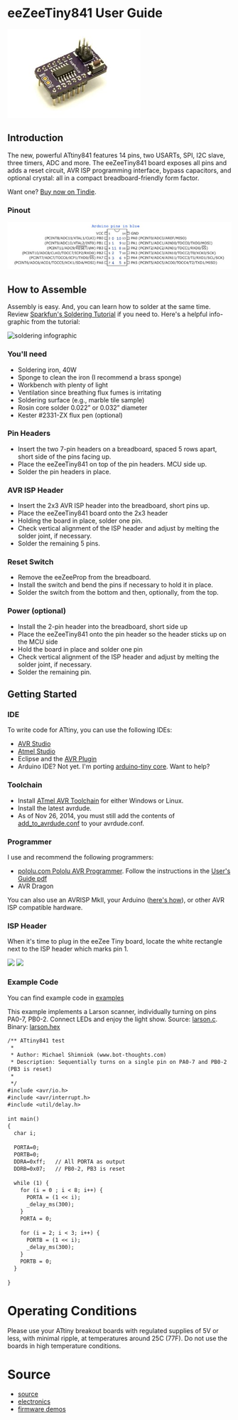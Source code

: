 # eeZeeTiny841 User Guide

![eeZeeTiny841](images/eeZeeTiny841.jpg)

## Introduction

The new, powerful ATtiny841 features 14 pins, two USARTs, SPI, I2C slave, three timers, ADC and more. The eeZeeTiny841 board exposes all pins and adds a reset circuit, AVR ISP programming interface, bypass capacitors, and optional crystal: all in a compact breadboard-friendly form factor.

Want one? [Buy now on Tindie](https://www.tindie.com/products/bot_thoughts/eezeetiny841/).

### Pinout

![pinout](images/Tiny841_pinout.jpg)

## How to Assemble

Assembly is easy. And, you can learn how to solder at the same time. Review [Sparkfun's Soldering Tutorial](https://learn.sparkfun.com/tutorials/how-to-solder---through-hole-soldering) if you need to. Here's a helpful info-graphic from the tutorial:

![soldering infographic](https://cdn.sparkfun.com/assets/c/d/a/a/9/523b1189757b7fb36e8b456b.jpg)

### You'll need
* Soldering iron, 40W
* Sponge to clean the iron (I recommend a brass sponge)
* Workbench with plenty of light
* Ventilation since breathing flux fumes is irritating
* Soldering surface (e.g., marble tile sample)
* Rosin core solder 0.022” or 0.032” diameter
* Kester #2331-ZX flux pen (optional)

### Pin Headers

* Insert the two 7-pin headers on a breadboard, spaced 5 rows apart, short side of the pins facing up.
* Place the eeZeeTiny841 on top of the pin headers. MCU side up.
* Solder the pin headers in place.

### AVR ISP Header

* Insert the 2x3 AVR ISP header into the breadboard, short pins up.
* Place the eeZeeTiny841 board onto the 2x3 header
* Holding the board in place, solder one pin.
* Check vertical alignment of the ISP header and adjust by melting the solder joint, if necessary.
* Solder the remaining 5 pins.

### Reset Switch

* Remove the eeZeeProp from the breadboard.
* Install the switch and bend the pins if necessary to hold it in place.
* Solder the switch from the bottom and then, optionally, from the top.

### Power (optional)

* Install the 2-pin header into the breadboard, short side up
* Place the eeZeeTiny841 onto the pin header so the header sticks up on the MCU side
* Hold the board in place and solder one pin
* Check vertical alignment of the ISP header and adjust by melting the solder joint, if necessary.
* Solder the remaining pin.

## Getting Started

### IDE

To write code for ATtiny, you can use the following IDEs:

  * [AVR Studio](http://www.atmel.com/tools/STUDIOARCHIVE.aspx)
  * [Atmel Studio](http://www.atmel.com/microsite/atmel_studio6/)
  * Eclipse and the [AVR Plugin](http://avr-eclipse.sourceforge.net/wiki/index.php/The_AVR_Eclipse_Plugin)
  * Arduino IDE? Not yet. I'm porting [arduino-tiny core](https://github.com/shimniok/arduino-tiny). Want to help?

### Toolchain

  * Install  [ATmel AVR Toolchain](http://www.atmel.com/products/microcontrollers/avr/tinyAVR.aspx?tab=tools) for either Windows or Linux.
  * Install the latest avrdude.
  * As of Nov 26, 2014, you must still add the contents of [add\_to\_avrdude.conf](https://bot-thoughts-eezee.googlecode.com/svn/trunk/eeZeeTiny841/setup/add_to_avrdude.conf) to your avrdude.conf.

### Programmer

I use and recommend the following programmers:

  * [pololu.com Pololu AVR Programmer](http://www.pololu.com/product/1300). Follow the instructions in the [User's Guide pdf](http://www.pololu.com/docs/0J36)
  * AVR Dragon

You can also use an AVRISP MkII, your Arduino ([here's how](http://arduino.cc/en/Tutorial/ArduinoISP)), or other AVR ISP compatible hardware.

### ISP Header

When it's time to plug in the eeZee Tiny board, locate the white rectangle next to the ISP header which marks pin 1.

<img src='https://lh5.googleusercontent.com/-wPFxKrqw4eo/VHZXhOeSnPI/AAAAAAAAKlI/Hc-qc09wAYA/w893-h571-no/AVRISP6.jpg' width='300' />

<img src='http://www.batsocks.co.uk/img/info_isp/ISP%206%20way%20pinout.png' />

### Example Code

You can find example code in [examples](https://github.com/shimniok/eeZeeTiny841/tree/master/examples)

This example implements a Larson scanner, individually turning on pins PA0-7, PB0-2. Connect LEDs and enjoy the light show. Source: [larson.c](https://github.com/shimniok/eeZeeTiny841/tree/master/examples/larson/larson.c). Binary: [larson.hex](https://github.com/shimniok/eeZeeTiny841/tree/master/examples/larson/larson.hex)

```
/** ATtiny841 test
 *
 * Author: Michael Shimniok (www.bot-thoughts.com)
 * Description: Sequentially turns on a single pin on PA0-7 and PB0-2 (PB3 is reset)
 *
 */
#include <avr/io.h>
#include <avr/interrupt.h>
#include <util/delay.h>

int main()
{
  char i;

  PORTA=0;
  PORTB=0;
  DDRA=0xff;   // All PORTA as output
  DDRB=0x07;   // PB0-2, PB3 is reset

  while (1) {
    for (i = 0 ; i < 8; i++) {
      PORTA = (1 << i);
      _delay_ms(300);
    }
    PORTA = 0;

    for (i = 2; i < 3; i++) {
      PORTB = (1 << i);
      _delay_ms(300);
    }
    PORTB = 0;
  }

}
```

# Operating Conditions #

Please use your ATtiny breakout boards with regulated supplies of 5V or less, with minimal ripple, at temperatures around 25C (77F). Do not use the boards in high temperature conditions.

# Source #
  * [source](https://code.google.com/p/bot-thoughts-eezee/source/browse/#svn%2Ftrunk%2FeeZeeTiny841)
  * [electronics](https://code.google.com/p/bot-thoughts-eezee/source/browse/#svn%2Ftrunk%2FeeZeeTiny841%2Felectronics)
  * [firmware demos](https://code.google.com/p/bot-thoughts-eezee/source/browse/#svn%2Ftrunk%2FeeZeeTiny841%2Ffirmware)
